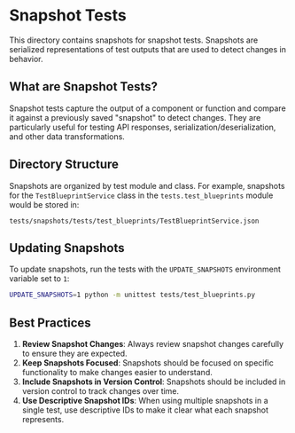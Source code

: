 # Snapshot Tests

This directory contains snapshots for snapshot tests. Snapshots are serialized representations of test outputs that are used to detect changes in behavior.

## What are Snapshot Tests?

Snapshot tests capture the output of a component or function and compare it against a previously saved "snapshot" to detect changes. They are particularly useful for testing API responses, serialization/deserialization, and other data transformations.

## Directory Structure

Snapshots are organized by test module and class. For example, snapshots for the `TestBlueprintService` class in the `tests.test_blueprints` module would be stored in:

```
tests/snapshots/tests/test_blueprints/TestBlueprintService.json
```

## Updating Snapshots

To update snapshots, run the tests with the `UPDATE_SNAPSHOTS` environment variable set to `1`:

```bash
UPDATE_SNAPSHOTS=1 python -m unittest tests/test_blueprints.py
```

## Best Practices

1. **Review Snapshot Changes**: Always review snapshot changes carefully to ensure they are expected.
2. **Keep Snapshots Focused**: Snapshots should be focused on specific functionality to make changes easier to understand.
3. **Include Snapshots in Version Control**: Snapshots should be included in version control to track changes over time.
4. **Use Descriptive Snapshot IDs**: When using multiple snapshots in a single test, use descriptive IDs to make it clear what each snapshot represents.
